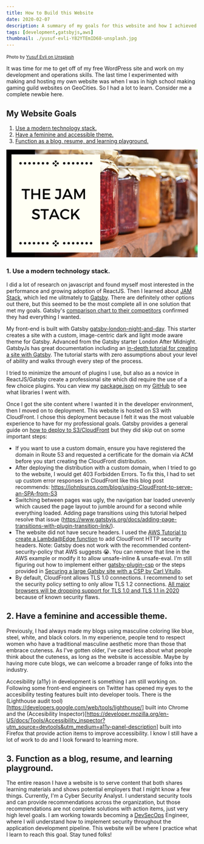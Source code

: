 ```yaml
---
title: How to Build this Website
date: 2020-02-07
description: A summary of my goals for this website and how I achieved them.
tags: [development,gatsbyjs,aws]
thumbnail: ./yusuf-evli-Y82YTEmID68-unsplash.jpg
---
```

<small>Photo by <a href="https://unsplash.com/@yusufevli" target="_blank" rel="noopener noreferrer">Yusuf Evli on Unsplash</a></small>

It was time for me to get off of my free WordPress site and work on my development and operations skills. The last time I experimented with making and hosting my own website was when I was in high school making gaming guild websites on GeoCities. So I had a lot to learn. Consider me a complete newbie here. 

## My Website Goals
1. [Use a modern technology stack.](#1-use-a-modern-technology-stack)
2. [Have a feminine and accessible theme.](#2-have-a-feminine-and-accessible-theme)
3. [Function as a blog, resume, and learning playground.](#3-function-as-a-blog-resume-and-learning-playground)

![The Jam Stack](./the-jam-stack.png)

### 1. Use a modern technology stack. 
I did a lot of research on javascript and found myself most interested in the performance and growing adoption of ReactJS. Then I learned about [JAM Stack](https://jamstack.org/), which led me ulitmately to [Gatsby](https://www.gatsbyjs.org). There are definitely other options out there, but this seemed to be the most complete all in one solution that met my goals. Gatsby's [comparison chart to their competitors](https://www.gatsbyjs.org/features/jamstack/) confirmed they had everything I wanted. 

My front-end is built with Gatsby [gatsby-london-night-and-day](https://www.gatsbyjs.org/starters/jooplaan/gatsby-london-night-and-day/). This starter creates a site with a custom, image-centric dark and light mode aware theme for Gatsby. Advanced from the Gatsby starter London After Midnight. GatsbyJs has great documentation including an [in-depth tutorial for creating a site with Gatsby](https://www.gatsbyjs.org/tutorial/). The tutorial starts with zero assumptions about your level of ability and walks through every step of the process.

I tried to minimize the amount of plugins I use, but also as a novice in ReactJS/Gatsby create a professional site which did require the use of a few choice plugins. You can view my [package.json](https://github.com/amyheyen/defensive-stance/blob/master/package.json) on my [GitHub](https://github.com/amyheyen/defensive-stance) to see what libraries I went with.  

Once I got the site content where I wanted it in the developer environment, then I moved on to deployment. This website is hosted on S3 with CloudFront. I chose this deployment because I felt it was the most valuable experience to have for my professional goals. Gatsby provides a general guide on [how to deploy to S3/CloudFront](https://www.gatsbyjs.org/docs/deploying-to-s3-cloudfront/) but they did skip out on some important steps:

* If you want to use a custom domain, ensure you have registered the domain in Route 53 and requested a certificate for the domain via ACM before you start creating the CloudFront distribution.
* After deploying the distribution with a custom domain, when I tried to go to the website, I would get 403 Forbidden Errors. To fix this, I had to set up custom error responses in CloudFront like this blog post recommends: https://johnlouros.com/blog/using-CloudFront-to-serve-an-SPA-from-S3
* Switching between pages was ugly, the navigation bar loaded unevenly which caused the page layout to jumble around for a second while everything loaded. Adding page transitions using this tutorial helped resolve that issue (https://www.gatsbyjs.org/docs/adding-page-transitions-with-plugin-transition-link/).
* The website did not have secure headers. I used the [AWS Tutorial to create a Lambda@Edge function](https://docs.aws.amazon.com/AmazonCloudFront/latest/DeveloperGuide/lambda-edge-how-it-works-tutorial.html) to add CloudFront HTTP security headers. Note: Gatsby does not work with the recommended content-security-policy that AWS suggests 😭. You can remove that line in the AWS example or modify it to allow unsafe-inline & unsafe-eval. I'm still figuring out how to implement either [gatsby-plugin-csp](https://github.com/bejamas/gatsby-plugin-csp) or the steps provided in [Securing a large Gatsby site with a CSP by Carl Vitullo](https://dev.to/vcarl/securing-a-large-gatsby-site-with-a-csp-12f8).
* By default, CloudFront allows TLS 1.0 connections. I recommend to set the security policy setting to only allow TLS 1.2 connections. [All major browsers will be dropping support for TLS 1.0 and TLS 1.1 in 2020](https://www.ghacks.net/2018/10/16/all-major-browsers-drop-tls-1-0-and-1-1-in-2020/) because of known security flaws. 

## 2. Have a feminine and accessible theme.
Previously, I had always made my blogs using masculine coloring like blue, steel, white, and black colors. In my experience, people tend to respect women who have a traditional masculine aesthetic more than those that embrace cuteness. As I've gotten older, I've cared less about what people think about the cuteness, as long as the website is accessible. Maybe by having more cute blogs, we can welcome a broader range of folks into the industry.

Accesibility (a11y) in development is something I am still working on. Following some front-end engineers on Twitter has opened my eyes to the accesibility testing features built into developer tools. There is the (Lighthouse audit tool)[https://developers.google.com/web/tools/lighthouse/] built into Chrome and the (Accesibility Inspector)[https://developer.mozilla.org/en-US/docs/Tools/Accessibility_inspector?utm_source=devtools&utm_medium=a11y-panel-description] built into Firefox that provide action items to improve accessibility. I know I still have a lot of work to do and I look forward to learning more.  

## 3. Function as a blog, resume, and learning playground.
The entire reason I have a website is to serve content that both shares learning materials and shows potential employers that I might know a few things. Currently, I'm a Cyber Security Analyst. I understand security tools and can provide recommendations across the organization, but those recommendations are not complete solutions with action items, just very high level goals. I am working towards becoming a [DevSecOps](https://www2.deloitte.com/us/en/insights/focus/tech-trends/2019/embedding-security-devops-pipelines-devsecops.html) Engineer, where I will understand how to implement security throughout the application development pipeline. This website will be where I practice what I learn to reach this goal. Stay tuned folks!
